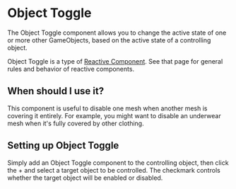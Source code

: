 ﻿# Object Toggle

<!-- TODO: Screenshot -->

The Object Toggle component allows you to change the active state of one or more other GameObjects, based on the active
state of a controlling object.

Object Toggle is a type of [Reactive Component](./index.md). See that page for general rules and behavior of reactive
components.

## When should I use it?

This component is useful to disable one mesh when another mesh is covering it entirely. For example, you might want to
disable an underwear mesh when it's fully covered by other clothing.

## Setting up Object Toggle

Simply add an Object Toggle component to the controlling object, then click the + and select a target object to be
controlled. The checkmark controls whether the target object will be enabled or disabled.
